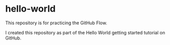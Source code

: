 # hello-world

This repository is for practicing the GitHub Flow.

I created this repository as part of the Hello World getting started tutorial on GitHub.
